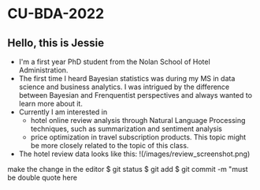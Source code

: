 # CU-BDA-2022
## Hello, this is Jessie
* I'm a first year PhD student from the Nolan School of Hotel Administration.
* The first time I heard Bayesian statistics was during my MS in data science and business analytics. I was intrigued by the difference between Bayesian and Frenquentist perspectives and always wanted to learn more about it. 
* Currently I am interested in 
	* hotel online review analysis through Natural Language Processing techniques, such as summarization and sentiment analysis
	* price optimization in travel subscription products. This topic might be more closely related to the topic of this class.
* The hotel review data looks like this: !(/images/review_screenshot.png)

make the change in the editor
$ git status
$ git add <file name>
$ git commit -m "must be double quote here